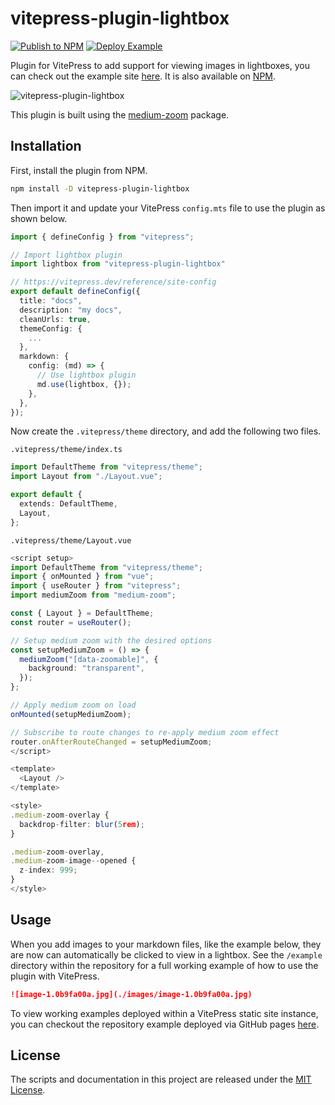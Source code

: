 # vitepress-plugin-lightbox

[![Publish to NPM](https://github.com/BadgerHobbs/vitepress-plugin-lightbox/actions/workflows/publish.yml/badge.svg)](https://github.com/BadgerHobbs/vitepress-plugin-lightbox/actions/workflows/publish.yml) [![Deploy Example](https://github.com/BadgerHobbs/vitepress-plugin-lightbox/actions/workflows/deploy-example.yml/badge.svg)](https://github.com/BadgerHobbs/vitepress-plugin-lightbox/actions/workflows/deploy-example.yml)

Plugin for VitePress to add support for viewing images in lightboxes, you can check out the example site [here](https://badgerhobbs.github.io/vitepress-plugin-lightbox/). It is also available on [NPM](https://www.npmjs.com/package/vitepress-plugin-lightbox).

![vitepress-plugin-lightbox](https://github.com/BadgerHobbs/vitepress-plugin-lightbox/assets/23462440/d52b5ca7-2062-407e-9e0b-ae0d85d31e2c)

This plugin is built using the [medium-zoom](https://github.com/francoischalifour/medium-zoom) package.

## Installation

First, install the plugin from NPM.

```bash
npm install -D vitepress-plugin-lightbox
```

Then import it and update your VitePress `config.mts` file to use the plugin as shown below.

```ts
import { defineConfig } from "vitepress";

// Import lightbox plugin
import lightbox from "vitepress-plugin-lightbox"

// https://vitepress.dev/reference/site-config
export default defineConfig({
  title: "docs",
  description: "my docs",
  cleanUrls: true,
  themeConfig: {
    ...
  },
  markdown: {
    config: (md) => {
      // Use lightbox plugin
      md.use(lightbox, {});
    },
  },
});
```

Now create the `.vitepress/theme` directory, and add the following two files.

`.vitepress/theme/index.ts`

```ts
import DefaultTheme from "vitepress/theme";
import Layout from "./Layout.vue";

export default {
  extends: DefaultTheme,
  Layout,
};
```

`.vitepress/theme/Layout.vue`

```ts
<script setup>
import DefaultTheme from "vitepress/theme";
import { onMounted } from "vue";
import { useRouter } from "vitepress";
import mediumZoom from "medium-zoom";

const { Layout } = DefaultTheme;
const router = useRouter();

// Setup medium zoom with the desired options
const setupMediumZoom = () => {
  mediumZoom("[data-zoomable]", {
    background: "transparent",
  });
};

// Apply medium zoom on load
onMounted(setupMediumZoom);

// Subscribe to route changes to re-apply medium zoom effect
router.onAfterRouteChanged = setupMediumZoom;
</script>

<template>
  <Layout />
</template>

<style>
.medium-zoom-overlay {
  backdrop-filter: blur(5rem);
}

.medium-zoom-overlay,
.medium-zoom-image--opened {
  z-index: 999;
}
</style>
```

## Usage

When you add images to your markdown files, like the example below, they are now can automatically be clicked to view in a lightbox. See the `/example` directory within the repository for a full working example of how to use the plugin with VitePress.

```md
![image-1.0b9fa00a.jpg](./images/image-1.0b9fa00a.jpg)
```

To view working examples deployed within a VitePress static site instance, you can checkout the repository example deployed via GitHub pages [here](https://badgerhobbs.github.io/vitepress-plugin-lightbox/).

## License

The scripts and documentation in this project are released under the [MIT License](LICENSE).
